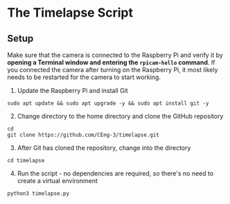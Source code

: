 # The Timelapse Script

## Setup

Make sure that the camera is connected to the Raspberry Pi and verify it by **opening a Terminal window and entering the `rpicam-hello` command**. If you connected the camera after turning on the Raspberry Pi, it most likely needs to be restarted for the camera to start working.

1. Update the Raspberry Pi and install Git
```
sudo apt update && sudo apt upgrade -y && sudo apt install git -y
```
2. Change directory to the home directory and clone the GitHub repository
```
cd
git clone https://github.com/CEng-3/timelapse.git
```
3. After Git has cloned the repository, change into the directory
```
cd timelapse
```
4. Run the script - no dependencies are required, so there's no need to create a virtual environment
```
python3 timelapse.py
```
